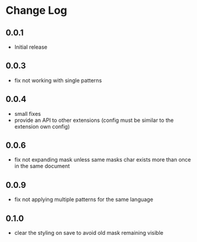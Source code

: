 # Change Log

## 0.0.1

- Initial release

## 0.0.3

- fix not working with single patterns

## 0.0.4

- small fixes
- provide an API to other extensions (config must be similar to the extension own config)

## 0.0.6

- fix not expanding mask unless same masks char exists more than once in the same document

## 0.0.9

- fix not applying multiple patterns for the same language

## 0.1.0

- clear the styling on save to avoid old mask remaining visible
